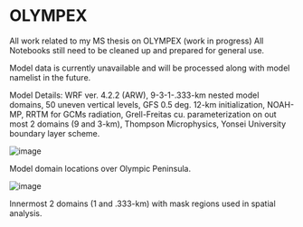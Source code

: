 # OLYMPEX
All work related to my MS thesis on OLYMPEX (work in progress)
All Notebooks still need to be cleaned up and prepared for general use.

Model data is currently unavailable and will be processed along with model namelist in the future.

Model Details: WRF ver. 4.2.2 (ARW), 9-3-1-.333-km nested model domains, 50 uneven vertical levels, GFS 0.5 deg. 12-km initialization, NOAH-MP, RRTM for GCMs radiation, Grell-Freitas cu. parameterization on out most 2 domains (9 and 3-km), Thompson Microphysics, Yonsei University boundary layer scheme.

![image](https://user-images.githubusercontent.com/96263008/200060058-4060b086-a13b-4103-a178-632a883ab1dd.png)

Model domain locations over Olympic Peninsula.

![image](https://user-images.githubusercontent.com/96263008/200060277-90fa2829-5340-481c-8f69-37b796d971f6.png)

Innermost 2 domains (1 and .333-km) with mask regions used in spatial analysis.

